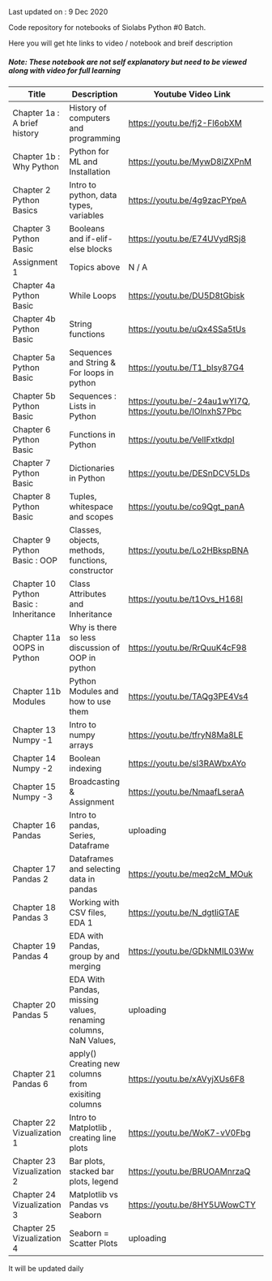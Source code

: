 Last updated on : 9 Dec 2020

Code repository for notebooks of Siolabs Python #0 Batch. 

Here you will get hte links to video / notebook and breif description

##### Note: These notebook are not self explanatory but need to be viewed along with video for full learning


|Title | Description | Youtube Video Link | Notebook link |
|------------|-----------|----------------|----------------|
|Chapter 1a : A brief history | History of computers and programming |https://youtu.be/fj2-Fl6obXM | N /A |
|Chapter 1b : Why Python | Python for ML and Installation | https://youtu.be/MywD8lZXPnM | N /A |
|Chapter 2 Python Basics | Intro to python, data types, variables | https://youtu.be/4g9zacPYpeA | https://github.com/avs20/SioLabsPython0/blob/main/2_PythonBasics.ipynb |
|Chapter 3 Python Basic | Booleans and if-elif-else blocks | https://youtu.be/E74UVydRSj8 | https://github.com/avs20/SioLabsPython0/blob/main/3_Booleans_if_else_and_loops.ipynb|
|Assignment 1 | Topics above | N / A | https://github.com/avs20/SioLabsPython0/blob/main/Assignment_1_Python_Basic_Questions.ipynb |
|Chapter 4a Python Basic | While Loops | https://youtu.be/DU5D8tGbisk | https://github.com/avs20/SioLabsPython0/blob/main/4_Loops_(While_loop).ipynb | 
|Chapter 4b Python Basic | String functions | https://youtu.be/uQx4SSa5tUs | Same as 4a above |
|Chapter 5a Python Basic | Sequences  and String  & For loops in python| https://youtu.be/T1_blsy87G4 | https://github.com/avs20/SioLabsPython0/blob/main/5_Sequences_Strings_and_Lists.ipynb | 
|Chapter 5b Python Basic | Sequences : Lists in Python | https://youtu.be/-24au1wYI7Q, https://youtu.be/IOlnxhS7Pbc | Same as above |
|Chapter 6 Python Basic | Functions in Python | https://youtu.be/VelIFxtkdpI | https://github.com/avs20/SioLabsPython0/blob/main/7_Functions_in_python.ipynb |
|Chapter 7 Python Basic | Dictionaries in Python | https://youtu.be/DESnDCV5LDs | https://github.com/avs20/SioLabsPython0/blob/main/8_Dictionaries_in_python.ipynb|
|Chapter 8 Python Basic | Tuples, whitespace and scopes| https://youtu.be/co9Qgt_panA | https://github.com/avs20/SioLabsPython0/blob/main/9_Tuples_and_other_python_stuff.ipynb |
|Chapter 9 Python Basic : OOP | Classes, objects, methods, functions, constructor | https://youtu.be/Lo2HBkspBNA | https://github.com/avs20/SioLabsPython0/blob/main/10_OOPS_Classes_modules_in_Python.ipynb|
|Chapter 10 Python Basic : Inheritance | Class Attributes and Inheritance | https://youtu.be/t1Ovs_H168I | https://github.com/avs20/SioLabsPython0/blob/main/10_Class_Attributes_Methods_Inheritance_and_Polymorphism.ipynb |
|Chapter 11a OOPS in Python | Why is there so less discussion of OOP in python | https://youtu.be/RrQuuK4cF98 | n/a|
|Chapter 11b Modules | Python Modules and how to use them | https://youtu.be/TAQg3PE4Vs4| https://github.com/avs20/SioLabsPython0/blob/main/11_Modules_in_Pythondemo.ipynb |Chapter 12 File I/o | File IO, context manager, magic commands | https://youtu.be/OiMXAGajYAA | https://github.com/avs20/SioLabsPython0/blob/main/12a_File_IO.ipynb |
|Chapter 13 Numpy -1 | Intro to numpy arrays | https://youtu.be/tfryN8Ma8LE | https://github.com/avs20/SioLabsPython0/blob/main/13_Numpy.ipynb |
|Chapter 14 Numpy -2 | Boolean indexing  | https://youtu.be/sI3RAWbxAYo | same as above|
|Chapter 15 Numpy -3 | Broadcasting & Assignment | https://youtu.be/NmaafLseraA | same as above |
|Chapter 16 Pandas   | Intro to pandas, Series, Dataframe | uploading | https://github.com/avs20/SioLabsPython0/blob/main/14_Pandas.ipynb |
|Chapter 17 Pandas 2   | Dataframes and selecting data in pandas | https://youtu.be/meq2cM_MOuk | same as above |
|Chapter 18 Pandas 3 | Working with CSV files, EDA 1 | https://youtu.be/N_dgtIiGTAE | https://github.com/avs20/SioLabsPython0/blob/main/15_Pandas_2.ipynb |
|Chapter 19 Pandas 4 | EDA with Pandas, group by and merging | https://youtu.be/GDkNMIL03Ww | https://github.com/avs20/SioLabsPython0/blob/main/18_Pandas_4.ipynb |
|Chapter 20 Pandas 5 | EDA With Pandas, missing values, renaming columns, NaN Values, | uploading | https://github.com/avs20/SioLabsPython0/blob/main/19_Pandas_To_the_End.ipynb |
|Chapter 21 Pandas 6 | apply() Creating new columns from exisiting columns | https://youtu.be/xAVyjXUs6F8 | https://github.com/avs20/SioLabsPython0/blob/main/21_Matplotlib_Visualization.ipynb |
|Chapter 22 Vizualization 1 | Intro to Matplotlib , creating line plots|https://youtu.be/WoK7-vV0Fbg | https://github.com/avs20/SioLabsPython0/blob/main/21_Matplotlib_Visualization.ipynb |
|Chapter 23 Vizualization 2 | Bar plots, stacked bar plots, legend | https://youtu.be/BRUOAMnrzaQ | https://github.com/avs20/SioLabsPython0/blob/main/22_Matplotlib_Visualization.ipynb |
|Chapter 24 Vizualization 3 | Matplotlib vs Pandas vs Seaborn  | https://youtu.be/8HY5UWowCTY | https://github.com/avs20/SioLabsPython0/blob/main/24_Matplotlib_vs_Pandas_vs_Seaborn.ipynb |
|Chapter 25 Vizualization 4 | Seaborn = Scatter Plots | uploading | https://github.com/avs20/SioLabsPython0/blob/main/25_Vizualization_Using_Seaborn_1.ipynb | 


It will be updated daily
